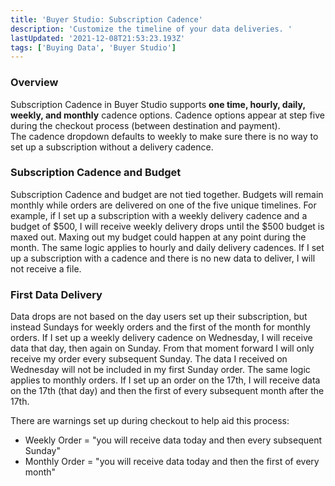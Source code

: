 ```yaml
---
title: 'Buyer Studio: Subscription Cadence'
description: 'Customize the timeline of your data deliveries. '
lastUpdated: '2021-12-08T21:53:23.193Z'
tags: ['Buying Data', 'Buyer Studio']
---
```

### Overview

Subscription Cadence in Buyer Studio supports **one time, hourly, daily, weekly, and monthly** cadence options. Cadence options appear at step five during the checkout process (between destination and payment). The cadence dropdown defaults to weekly to make sure there is no way to set up a subscription without a delivery cadence.

### Subscription Cadence and Budget

Subscription Cadence and budget are not tied together. Budgets will remain monthly while orders are delivered on one of the five unique timelines. For example, if I set up a subscription with a weekly delivery cadence and a budget of $500, I will receive weekly delivery drops until the $500 budget is maxed out. Maxing out my budget could happen at any point during the month. The same logic applies to hourly and daily delivery cadences. If I set up a subscription with a cadence and there is no new data to deliver, I will not receive a file. 

### First Data Delivery

Data drops are not based on the day users set up their subscription, but instead Sundays for weekly orders and the first of the month for monthly orders. If I set up a weekly delivery cadence on Wednesday, I will receive data that day, then again on Sunday. From that moment forward I will only receive my order every subsequent Sunday. The data I received on Wednesday will not be included in my first Sunday order. The same logic applies to monthly orders. If I set up an order on the 17th, I will receive data on the 17th (that day) and then the first of every subsequent month after the 17th. 

There are warnings set up during checkout to help aid this process: 

*   Weekly Order = "you will receive data today and then every subsequent Sunday"
*   Monthly Order = "you will receive data today and then the first of every month"
